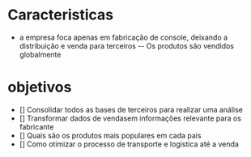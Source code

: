 

# Caracteristicas

- a empresa foca apenas em fabricação de console, deixando a distribuição e venda para terceiros
-- Os produtos são vendidos globalmente

# objetivos

- [] Consolidar todos as bases de terceiros para realizar uma análise 
- [] Transformar dados de vendasem informações relevante para os fabricante
- [] Quais são os produtos mais populares em cada pais
- [] Como otimizar o processo de transporte e logistica até a venda
